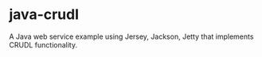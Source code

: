 # java-crudl
A Java web service example using Jersey, Jackson, Jetty that implements CRUDL functionality.
